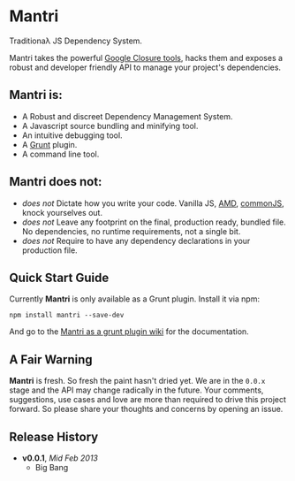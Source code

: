 # Mantri

Traditionaλ JS Dependency System.

Mantri takes the powerful [Google Closure tools][closure-tools], hacks them and exposes a robust and developer friendly API to manage your project's dependencies.

## **Mantri** is:

* A Robust and discreet Dependency Management System.
* A Javascript source bundling and minifying tool.
* An intuitive debugging tool.
* A [Grunt][] plugin.
* A command line tool.

## **Mantri** does not:

* *does not* Dictate how you write your code. Vanilla JS, [AMD][], [commonJS][], knock yourselves out.
* *does not* Leave any footprint on the final, production ready, bundled file. No dependencies, no runtime requirements, not a single bit.
* *does not* Require to have any dependency declarations in your production file.


## Quick Start Guide

Currently **Mantri** is only available as a Grunt plugin. Install it via npm:
```
npm install mantri --save-dev
```

And go to the [Mantri as a grunt plugin wiki][grunt-wiki] for the documentation.

## A Fair Warning

**Mantri** is fresh. So fresh the paint hasn't dried yet. We are in the `0.0.x` stage and the API may change radically in the future. Your comments, suggestions, use cases and love are more than required to drive this project forward. So please share your thoughts and concerns by opening an issue.




## Release History
- **v0.0.1**, *Mid Feb 2013*
  - Big Bang


[closure-tools]: https://developers.google.com/closure/ "Google Closure Tools"
[amd]: https://github.com/amdjs/amdjs-api/wiki/AMD "The Asynchronous Module Definition (AMD) API"
[commonjs]: http://www.commonjs.org/ "CommonJS Module System"
[config-wiki]: https://github.com/thanpolas/mantri/wiki/The-Web-Configuration-File "The Mantri web configuration file"
[cli-wiki]: https://github.com/thanpolas/mantri/wiki/Mantri-on-the-Command-Line "Mantri on the Command Line"
[grunt-wiki]: https://github.com/thanpolas/mantri/wiki/Mantri-As-a-Grunt-Plugin "Using Mantri as a Grunt Plugin"
[grunt]: http://gruntjs.com/
[Getting Started]: https://github.com/gruntjs/grunt/wiki/Getting-started
[package.json]: https://npmjs.org/doc/json.html

